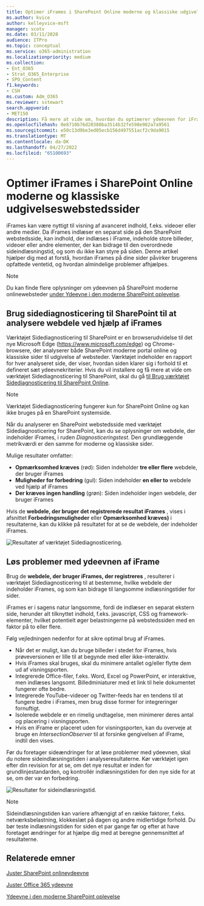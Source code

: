 ```yaml
---
title: Optimer iFrames i SharePoint Online moderne og klassiske udgivelseswebstedssider
ms.author: kvice
author: kelleyvice-msft
manager: scotv
ms.date: 03/11/2020
audience: ITPro
ms.topic: conceptual
ms.service: o365-administration
ms.localizationpriority: medium
ms.collection:
- Ent_O365
- Strat_O365_Enterprise
- SPO_Content
f1.keywords:
- CSH
ms.custom: Adm_O365
ms.reviewer: sstewart
search.appverid:
- MET150
description: Få mere at vide om, hvordan du optimerer ydeevnen for iFrames på SharePoint Online moderne og klassiske udgivelseswebstedssider.
ms.openlocfilehash: 0e8710b76d20388ba3514b32fe598e982a7a9561
ms.sourcegitcommit: e50c13d9be3ed05ecb156d497551acf2c9da9015
ms.translationtype: MT
ms.contentlocale: da-DK
ms.lasthandoff: 04/27/2022
ms.locfileid: "65100693"
---
```

# <a name="optimize-iframes-in-sharepoint-online-modern-and-classic-publishing-site-pages"></a>Optimer iFrames i SharePoint Online moderne og klassiske udgivelseswebstedssider

iFrames kan være nyttigt til visning af avanceret indhold, f.eks. videoer eller andre medier. Da iFrames indlæser en separat side på den SharePoint webstedsside, kan indhold, der indlæses i iFrame, indeholde store billeder, videoer eller andre elementer, der kan bidrage til den overordnede sideindlæsningstid, og som du ikke kan styre på siden. Denne artikel hjælper dig med at forstå, hvordan iFrames på dine sider påvirker brugerens opfattede ventetid, og hvordan almindelige problemer afhjælpes.

>[!NOTE]
>Du kan finde flere oplysninger om ydeevnen på SharePoint moderne onlinewebsteder [under Ydeevne i den moderne SharePoint oplevelse](/sharepoint/modern-experience-performance).

## <a name="use-the-page-diagnostics-for-sharepoint-tool-to-analyze-web-parts-using-iframes"></a>Brug sidediagnosticering til SharePoint til at analysere webdele ved hjælp af iFrames

Værktøjet Sidediagnosticering til SharePoint er en browserudvidelse til det nye Microsoft Edge (https://www.microsoft.com/edge) og Chrome-browsere, der analyserer både SharePoint moderne portal online og klassiske sider til udgivelse af websteder. Værktøjet indeholder en rapport for hver analyseret side, der viser, hvordan siden klarer sig i forhold til et defineret sæt ydeevnekriterier. Hvis du vil installere og få mere at vide om værktøjet Sidediagnosticering til SharePoint, skal du gå [til Brug værktøjet Sidediagnosticering til SharePoint Online](page-diagnostics-for-spo.md).

>[!NOTE]
>Værktøjet Sidediagnosticering fungerer kun for SharePoint Online og kan ikke bruges på en SharePoint systemside.

Når du analyserer en SharePoint webstedsside med værktøjet Sidediagnosticering for SharePoint, kan du se oplysninger om webdele, der indeholder iFrames, i ruden _Diagnosticeringstest_. Den grundlæggende metrikværdi er den samme for moderne og klassiske sider.

Mulige resultater omfatter:

- **Opmærksomhed kræves** (rød): Siden indeholder **tre eller flere** webdele, der bruger iFrames
- **Muligheder for forbedring** (gul): Siden indeholder **en eller to** webdele ved hjælp af iFrames
- **Der kræves ingen handling** (grøn): Siden indeholder ingen webdele, der bruger iFrames

Hvis de **webdele, der bruger det registrerede resultat iFrames** , vises i afsnittet **Forbedringsmuligheder** eller **Opmærksomhed kræves)** i resultaterne, kan du klikke på resultatet for at se de webdele, der indeholder iFrames.

![Resultater af værktøjet Sidediagnosticering.](../media/modern-portal-optimization/pagediag-iframe-yellow.png)

## <a name="remediate-iframe-performance-issues"></a>Løs problemer med ydeevnen af iFrame

Brug de **webdele, der bruger iFrames, der registreres** , resulterer i værktøjet Sidediagnosticering til at bestemme, hvilke webdele der indeholder iFrames, og som kan bidrage til langsomme indlæsningstider for sider.

iFrames er i sagens natur langsomme, fordi de indlæser en separat ekstern side, herunder alt tilknyttet indhold, f.eks. javascript, CSS og framework-elementer, hvilket potentielt øger belastningerne på webstedssiden med en faktor på to eller flere.

Følg vejledningen nedenfor for at sikre optimal brug af iFrames.

- Når det er muligt, kan du bruge billeder i stedet for iFrames, hvis prøveversionen er lille til at begynde med eller ikke-interaktiv.
- Hvis iFrames skal bruges, skal du minimere antallet og/eller flytte dem ud af visningsporten.
- Integrerede Office-filer, f.eks. Word, Excel og PowerPoint, er interaktive, men indlæses langsomt. Billedminiaturer med et link til hele dokumentet fungerer ofte bedre.
- Integrerede YouTube-videoer og Twitter-feeds har en tendens til at fungere bedre i iFrames, men brug disse former for integreringer fornuftigt.
- Isolerede webdele er en rimelig undtagelse, men minimerer deres antal og placering i visningsporten.
- Hvis en iFrame er placeret uden for visningsporten, kan du overveje at bruge en _IntersectionObserver_ til at forsinke gengivelsen af iFrame, indtil den vises.

Før du foretager sideændringer for at løse problemer med ydeevnen, skal du notere sideindlæsningstiden i analyseresultaterne. Kør værktøjet igen efter din revision for at se, om det nye resultat er inden for grundlinjestandarden, og kontrollér indlæsningstiden for den nye side for at se, om der var en forbedring.

![Resultater for sideindlæsningstid.](../media/modern-portal-optimization/pagediag-page-load-time.png)

>[!NOTE]
>Sideindlæsningstiden kan variere afhængigt af en række faktorer, f.eks. netværksbelastning, klokkeslæt på dagen og andre midlertidige forhold. Du bør teste indlæsningstiden for siden et par gange før og efter at have foretaget ændringer for at hjælpe dig med at beregne gennemsnittet af resultaterne.

## <a name="related-topics"></a>Relaterede emner

[Juster SharePoint onlineydeevne](tune-sharepoint-online-performance.md)

[Juster Office 365 ydeevne](tune-microsoft-365-performance.md)

[Ydeevne i den moderne SharePoint oplevelse](/sharepoint/modern-experience-performance)